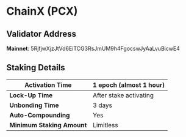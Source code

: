 # ChainX (PCX)

## **Validator Address**

**Mainnet**: 5RjfjwXjzJtVd6EiTCG3RsJmUM9h4FgocswJyAaLvuBicwE4

## Staking Details

| **Activation Time**        | 1 epoch (almost 1 hour) |
| -------------------------- | ----------------------- |
| **Lock-Up Time**           | After stake activating  |
| **Unbonding Time**         | 3 days                  |
| **Auto-Compounding**       | Yes                     |
| **Minimum Staking Amount** | Limitless               |

